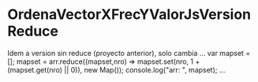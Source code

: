 # OrdenaVectorXFrecYValorJsVersionReduce

Idem a version sin reduce (proyecto anterior), solo cambia
...
var mapset = [];
mapset = arr.reduce((mapset,nro) => mapset.set(nro, 1 + (mapset.get(nro) || 0)), new Map());
console.log("arr:  ", mapset);
...

